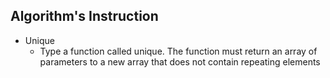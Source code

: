 ## Algorithm's Instruction

- Unique 
    - Type a function called unique. The function must return an array of parameters to a new array that does not contain repeating elements 